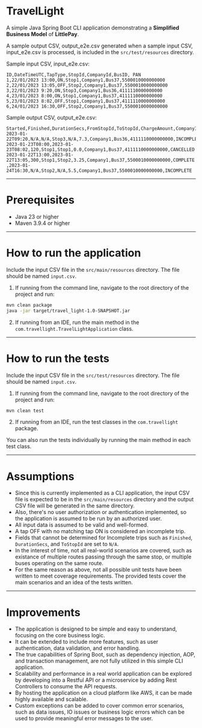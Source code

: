 # TravelLight
A simple Java Spring Boot CLI application demonstrating a **Simplified Business Model** of **LittlePay**.

A sample output CSV, output_e2e.csv generated when a sample input CSV, input_e2e.csv is processed, 
is included in the `src/test/resources` directory.

Sample input CSV, input_e2e.csv:
```csv
ID,DateTimeUTC,TapType,StopId,CompanyId,BusID, PAN
1,22/01/2023 13:00,ON,Stop1,Company1,Bus37,5500010000000000
2,22/01/2023 13:05,OFF,Stop2,Company1,Bus37,5500010000000000
3,22/01/2023 9:20,ON,Stop3,Company1,Bus36,4111110000000000
4,23/01/2023 8:00,ON,Stop1,Company1,Bus37,4111110000000000
5,23/01/2023 8:02,OFF,Stop1,Company1,Bus37,4111110000000000
6,24/01/2023 16:30,OFF,Stop2,Company1,Bus37,5500010000000000
```

Sample output CSV, output_e2e.csv:
```csv
Started,Finished,DurationSecs,FromStopId,ToStopId,ChargeAmount,CompanyId,BusID,PAN,Status
2023-01-22T09:20,N/A,N/A,Stop3,N/A,7.3,Company1,Bus36,4111110000000000,INCOMPLETE
2023-01-23T08:00,2023-01-23T08:02,120,Stop1,Stop1,0.0,Company1,Bus37,4111110000000000,CANCELLED
2023-01-22T13:00,2023-01-22T13:05,300,Stop1,Stop2,3.25,Company1,Bus37,5500010000000000,COMPLETE
,2023-01-24T16:30,N/A,Stop2,N/A,5.5,Company1,Bus37,5500010000000000,INCOMPLETE
```
---
# Prerequisites
- Java 23 or higher
- Maven 3.9.4 or higher
---
# How to run the application
Include the input CSV file in the `src/main/resources` directory. 
The file should be named `input.csv`.

1. If running from the command line, navigate to the root directory of the project and run:
```bash
mvn clean package
java -jar target/travel_light-1.0-SNAPSHOT.jar
```
2. If running from an IDE, run the main method in the `com.travellight.TravelLightApplication` class.
---
# How to run the tests
Include the input CSV file in the `src/test/resources` directory.
The file should be named `input.csv`.

1. If running from the command line, navigate to the root directory of the project and run:
```bash
mvn clean test
```
2. If running from an IDE, run the test classes in the `com.travellight` package.

You can also run the tests individually by running the main method in each test class.

---
# Assumptions
- Since this is currently implemented as a CLI application, the input CSV file is expected to be in the `src/main/resources` directory
  and the output CSV file will be generated in the same directory.
- Also, there's no user authorization or authentication implemented, so the application is assumed to be run by an authorized user.
- All input data is assumed to be valid and well-formed.
- A tap OFF with no matching tap ON is considered an incomplete trip.
- Fields that cannot be determined for Incomplete trips such as `Finished`, `DurationSecs`, and `ToStopId` are set to `N/A`.
- In the interest of time, not all real-world scenarios are covered, such as existance of multiple routes passing through the same stop, 
  or multiple buses operating on the same route.
- For the same reason as above, not all possible unit tests have been written to meet coverage requirements. The provided tests cover the main scenarios and an idea of the tests written.
---
# Improvements
- The application is designed to be simple and easy to understand, focusing on the core business logic.
- It can be extended to include more features, such as user authentication, data validation, and error handling.
- The true capabilities of Spring Boot, such as dependency injection, AOP, and transaction management, are not fully utilized in this simple CLI application.
- Scalability and performance in a real world application can be explored by developing into a Restful API or a microservice by adding Rest Controllers to consume the API requests.
- By hosting the application on a cloud platform like AWS, it can be made highly available and scalable.
- Custom exceptions can be added to cover common error scenarios, such as data issues, IO issues or business logic errors which can be used to provide meaningful error messages to the user.